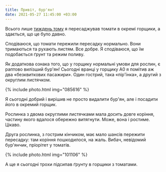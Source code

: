 ```yaml
---
title: Привіт, бур'ян!
date: 2021-05-27 11:45:00 +03:00
---
```


Всього лише [тиждень тому][1] я пересаджував томати в окремі горщики, а здається, що це було давно.

Сподіваюся, що томати пережили пересадку нормально. Вони тримаються та рухають листям. Все добре. Я сподіваюся, що їм подобається ґрунт та режим поливу.

Як додаткова ознака того, що у горщику нормальні умови для рослин, є раптово вилізший бур'ян! Сьогодні вранці у горщику A0 я помітив аж два «безквиткових пасажири». Один гострий, така «пір'їнка», а другий з округлим листячком.

{% include photo.html img="085616" %}

Я сьогодні добрий і вирішив не просто видалити бур'ян, але і посадити його в окремий горщик.

Рослинка з двома округлими листячками мала досить довге коріння, частину якого вдалося обережно витягнути. Може, вона і ростиме. Цікаво.

Друга рослинка, з гострим кінчиком, має мало шансів пережити пересадку: там коріння пошкодилося, на жаль. Вибач, невідомий бур'янчик, пріорітет у томатів.

{% include photo.html img="101106" %}

А ще я сьогодні трохи підсипав ґрунту в горщики з томатами.

[1]: /2021/05/20/transplantion.html
